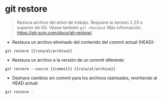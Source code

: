 # git restore

> Restura archivo del arbol de trabajo. Requiere la version 2.23 o superior de Git.
> Véase también `git checkout`
> Más información: <https://git-scm.com/docs/git-restore/>.

- Restaura un archivo eliminado del contenido del commit actual (HEAD):

`git restore {{ruta/al/archivo}}`

- Restaura un archivo a la versión de un commit diferente:

`git restore --source {{commit}} {{ruta/al/archivo}}`

- Deshace cambios sin commit para los archivos rastreados, revirtiendo al HEAD actual:

`git restore .`

